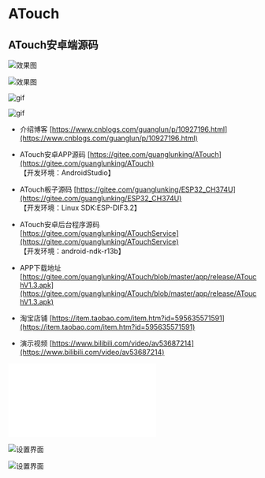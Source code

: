 # ATouch

## ATouch安卓端源码

![效果图](https://images.gitee.com/uploads/images/2020/0408/110002_b982beff_683968.png "atouch2.png")

![效果图](https://images.gitee.com/uploads/images/2020/0423/150108_a7f80fd5_683968.png "18245@1587624561@2.png")

![gif](https://images.gitee.com/uploads/images/2020/0423/150126_eb0fbd7b_683968.gif "bili_v_d_1587624907338.gif")

![gif](https://images.gitee.com/uploads/images/2020/0423/150325_ff6f7a4a_683968.gif "bili_v_d_1587625362445.gif")

* 介绍博客
[https://www.cnblogs.com/guanglun/p/10927196.html](https://www.cnblogs.com/guanglun/p/10927196.html)  

* ATouch安卓APP源码
[https://gitee.com/guanglunking/ATouch](https://gitee.com/guanglunking/ATouch)  
【开发环境：AndroidStudio】

* ATouch板子源码
[https://gitee.com/guanglunking/ESP32_CH374U](https://gitee.com/guanglunking/ESP32_CH374U)  
【开发环境：Linux SDK:ESP-DIF3.2】

* ATouch安卓后台程序源码
[https://gitee.com/guanglunking/ATouchService](https://gitee.com/guanglunking/ATouchService)   
【开发环境：android-ndk-r13b】

* APP下载地址
[https://gitee.com/guanglunking/ATouch/blob/master/app/release/ATouchV1.3.apk](https://gitee.com/guanglunking/ATouch/blob/master/app/release/ATouchV1.3.apk)

* 淘宝店铺
[https://item.taobao.com/item.htm?id=595635571591](https://item.taobao.com/item.htm?id=595635571591)  

* 演示视频
[https://www.bilibili.com/video/av53687214](https://www.bilibili.com/video/av53687214)  

<iframe src="//player.bilibili.com/player.html?aid=53687214&bvid=BV1T4411x76t&cid=93910781&page=1" scrolling="no" border="0" frameborder="no" framespacing="0" allowfullscreen="true"> </iframe>

![设置界面](https://images.gitee.com/uploads/images/2020/0408/110030_b23d7f55_683968.png "atouch3.png")

![设置界面](https://images.gitee.com/uploads/images/2020/0423/150406_ed5d95ff_683968.png "Screenshot_2020-04-23-14-51-37-628_Atouch V1.3.png")




